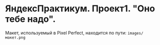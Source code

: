 # ЯндексПрактикум. Проект1. "Оно тебе надо".
Макет, используемый в Pixel Perfect, находится по пути: `images/макет.png`

